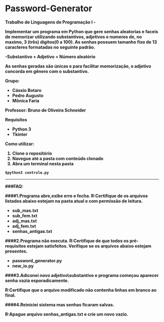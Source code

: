 Password-Generator
==================

<b>Trabalho de Linguagens de Programação I -

Implementar um programa em Python que gere senhas aleatorias e faceis de memorizar utilizando substantivos, adjetivos e numeros
de, no maximo, 3 (três) digitos(0 a 100).
As senhas possuem tamanho fixo de 13 caracteres formatadas no seguinte padrão.

-Substantivo + Adjetivo + Número aleatório

As senhas geradas são únicas e para facilitar memorização, o adjetivo concorda em gênero com o substantivo.

<b>Grupo:</b>

* Cássio Botaro
* Pedro Augusto
* Mônica Faria 


<b>Professor:</b>  Bruno de Oliveira Schneider

<b>Requisitos</b>

* Python 3
* Tkinter


<b>Como utilizar:</b>

1. Clone o repositório 
2. Navegue até a pasta com conteúdo clonado
3. Abra um terminal nesta pasta

`$python3 controle.py`

----
###FAQ:

####1.Programa abre,exibe erro e fecha.
R:Certifique de os arquivos listados abaixo estejam na pasta atual e com permissão de leitura.

* sub_mas.txt
* sub_fem.txt
* adj_mas.txt
* adj_fem.txt
* senhas_antigas.txt

####2.Programa não executa.
R:Certifique de que todos os pré-requisitos estejam satisfeitos.
Verifique se os arquivos abaixo estejam presentes.

* password_generator.py
* new_io.py


####3.Adiconei novo adjetivo\substantivo e programa começou aparecer senha vazia esporadicamente.

R:Certifique que  o arquivo modificado não contenha linhas em branco ao final.

####4.Reiniciei sistema mas senhas ficaram salvas.

R:Apague arquivo senhas_antigas.txt e crie um novo vazio.
